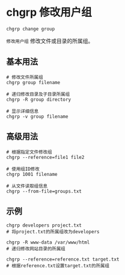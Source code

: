 # chgrp 修改用户组

`chgrp change group`

`修改用户组` 修改文件或目录的所属组。

## 基本用法
```shell
# 修改文件所属组
chgrp group filename

# 递归修改目录及子目录所属组
chgrp -R group directory

# 显示详细信息
chgrp -v group filename
```

## 高级用法
```shell
# 根据指定文件修改组
chgrp --reference=file1 file2

# 使用组ID修改
chgrp 1001 filename

# 从文件读取组信息
chgrp --from-file=groups.txt
```

## 示例
```shell
chgrp developers project.txt
# 将project.txt的所属组改为developers

chgrp -R www-data /var/www/html
# 递归修改网站目录的所属组

chgrp --reference=reference.txt target.txt
# 根据reference.txt设置target.txt的所属组
```